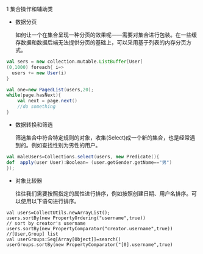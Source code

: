 1 集合操作和辅助类

* 数据分页

  如何让一个在集合呈现一种分页的效果呢——需要对集合进行包装。在一些缓存数据和数据后端无法提供分页的基础上，可以采用基于列表的内存分页方式。

```scala
val sers = new collection.mutable.ListBuffer[User]
(0,1000) foreach{ i=>
  users += new User(i)
}

val one=new PagedList(users,20);
while(page.hasNext){
    val next = page.next()
    //do something
}
```

* 数据转换和筛选

  筛选集合中符合特定规则的对象，收集(Select)成一个新的集合，也是经常遇到的。例如查找性别为男性的用户。
```scala
val maleUsers=Collections.select(users, new Predicate(){
def  apply(user User):Boolean= (user.getGender.getName=="男")
});
```

* 对象比较器

  往往我们需要按照指定的属性进行排序，例如按照创建日期、用户名排序。可以使用以下语句进行排序。
  
```scala:line-numbers
val users=CollectUtils.newArrayList();
users.sortBy(new PropertyOrdering("username",true))
// sort by creator's username
users.sortBy(new PropertyComparator("creator.username",true))
//[User,Group] list
val userGroups:Seq[Array[Object]]=search()
userGroups.sortBy(new PropertyComparator("[0].username",true)
```

